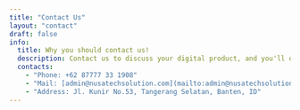 ```yaml
---
title: "Contact Us"
layout: "contact"
draft: false
info:
  title: Why you should contact us!
  description: Contact us to discuss your digital product, and you'll discover a partner who's passionate about your success. Our experienced team, cloud expertise, and commitment to innovation ensure your project's success from concept to completion. Let's bring your vision to the digital world. Contact Nusatech today, and let's make it happen.
  contacts:
    - "Phone: +62 87777 33 1908"
    - "Mail: [admin@nusatechsolution.com](mailto:admin@nusatechsolution.com)"
    - "Address: Jl. Kunir No.53, Tangerang Selatan, Banten, ID"
---
```

